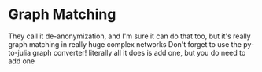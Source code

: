 Graph Matching
====

They call it de-anonymization, and I'm sure it can do that too, but it's really graph matching in really huge complex networks
Don't forget to use the py-to-julia graph converter! literally all it does is add one, but you do need to add one
